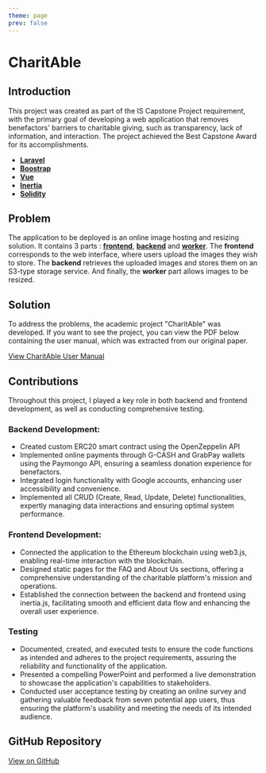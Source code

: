 ```yaml
---
theme: page
prev: false
---
```


<script setup>
  import InflowProblem from './InflowProblem.vue'
  import InflowSample from './InflowSample.vue'
</script>

# CharitAble

## Introduction

This project was created as part of the IS Capstone Project requirement, with the primary goal of developing a web application that removes benefactors' barriers to charitable giving, such as transparency, lack of information, and interaction. The project achieved the Best Capstone Award for its accomplishments.

- [**Laravel**](https://laravel.com/)
- [**Boostrap**](https://getbootstrap.com/)
- [**Vue**](https://vuejs.org/)
- [**Inertia**](https://inertiajs.com/)
- [**Solidity**](https://soliditylang.org/)

## Problem

The application to be deployed is an online image hosting and resizing solution. It contains 3 parts : [**frontend**](https://github.com/EthanAndreas/CloudAppDeployment/tree/main/web), [**backend**](https://github.com/EthanAndreas/CloudAppDeployment/tree/main/api) and [**worker**](https://github.com/EthanAndreas/CloudAppDeployment/tree/main/api). The **frontend** corresponds to the web interface, where users upload the images they wish to store. The **backend** retrieves the uploaded images and stores them on an S3-type storage service. And finally, the **worker** part allows images to be resized.

<InflowProblem />

## Solution

To address the problems, the academic project "CharitAble" was developed. If you want to see the project, you can view the PDF below containing the user manual, which was extracted from our original paper.

[View CharitAble User Manual](https://drive.google.com/file/d/1kGJrBTBDB-MuTbUixDcywOkoRE6yniEG/view?usp=sharing)
## Contributions

Throughout this project, I played a key role in both backend and frontend development, as well as conducting comprehensive testing.

### Backend Development:

- Created custom ERC20 smart contract using the OpenZeppelin API
- Implemented online payments through G-CASH and GrabPay wallets using the Paymongo API, ensuring a seamless donation experience for benefactors.
- Integrated login functionality with Google accounts, enhancing user accessibility and convenience.
- Implemented all CRUD (Create, Read, Update, Delete) functionalities, expertly managing data interactions and ensuring optimal system performance.
### Frontend Development: 

- Connected the application to the Ethereum blockchain using web3.js, enabling real-time interaction with the blockchain.
- Designed static pages for the FAQ and About Us sections, offering a comprehensive understanding of the charitable platform's mission and operations.
- Established the connection between the backend and frontend using inertia.js, facilitating smooth and efficient data flow and enhancing the overall user experience.

### Testing

- Documented, created, and executed tests to ensure the code functions as intended and adheres to the project requirements, assuring the reliability and functionality of the application.
- Presented a compelling PowerPoint and performed a live demonstration to showcase the application's capabilities to stakeholders.
- Conducted user acceptance testing by creating an online survey and gathering valuable feedback from seven potential app users, thus ensuring the platform's usability and meeting the needs of its intended audience.
## GitHub Repository

[View on GitHub](https://github.com/simonpangan/charitAble)